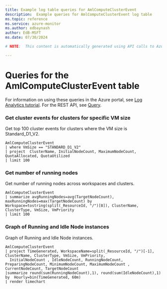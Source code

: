 ```yaml
---
title: Example log table queries for AmlComputeClusterEvent
description:  Example queries for AmlComputeClusterEvent log table
ms.topic: reference
ms.service: azure-monitor
ms.author: edbaynash
author: EdB-MSFT
ms.date: 07/30/2024

# NOTE:  This content is automatically generated using API calls to Azure. Any edits made on these files will be overwritten in the next run of the script. 

---
```


# Queries for the AmlComputeClusterEvent table

For information on using these queries in the Azure portal, see [Log Analytics tutorial](/azure/azure-monitor/logs/log-analytics-tutorial). For the REST API, see [Query](/rest/api/loganalytics/query).


### Get cluster events for clusters for specific VM size  


Get top 100 cluster events for clusters where the VM size is Standard_D1_V2.  

```query
AmlComputeClusterEvent
| where VmSize == "STANDARD_D1_V2"
| project  ClusterName, InitialNodeCount, MaximumNodeCount, QuotaAllocated, QuotaUtilized
| limit 100
```



### Get number of running nodes  


Get number of running nodes across workspaces and clusters.  

```query
AmlComputeClusterEvent
| summarize avgRunningNodes=avg(TargetNodeCount), maxRunningNodes=max(TargetNodeCount) by Workspace=tostring(split(_ResourceId, "/")[8]), ClusterName, ClusterType, VmSize, VmPriority
| limit 100
```



### Graph of Running and Idle Node instances  


Graph of Running and Idle Node instances.  

```query
AmlComputeClusterEvent
| project TimeGenerated, WorkspaceName=split(_ResourceId, "/")[-1], ClusterName, ClusterType, VmSize, VmPriority, 
  InitialNodeCount , IdleNodeCount, RunningNodeCount, PreparingNodeCount, MinimumNodeCount, MaximumNodeCount , CurrentNodeCount, TargetNodeCount 
|summarize round(sum(RunningNodeCount),1), round(sum(IdleNodeCount),1) by  Hourly=bin(TimeGenerated, 60m) 
| render timechart
```

